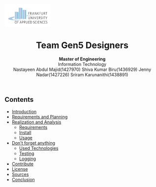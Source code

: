 <!-- PROJECT LOGO -->
<img src="Figures/FRA-UAS_Logo_rgb.jpg" width="150"/>

<h1 align="center">Team Gen5 Designers</h1>
<p align="center">
    <strong>Master of Engineering</strong>
    <br>
    Information Technology
    <br>
    Nastayeen Abdul Majid(1427970)
    Shiva Kumar Biru(1436929)
    Jenny Nadar(1427226)
    Sriram Karunanithi(1438891)
</p>
<br/>

## Contents

*   [Introduction](#what-is-this)
*   [Requirements and Planning](#when-should-i-use-this)
*   [Realization and Analysis](#getting-started)
    *   [Requirements](#requirements)
    *   [Install](#install)
    *   [Usage](#usage)
*   [Don't forget anything](#dont-forget-anything)
    * [Used Technologies](#used-technologies)
    * [Testing](#testing)
    * [Logging](#logging)
*   [Contribute](#contribute)
*   [License](#license)
*   [Sources](#sources)
*   [Conclusion](#conclusion)

